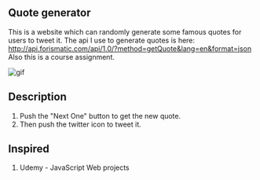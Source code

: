 Quote generator
---------------
This is a website which can randomly generate some famous quotes for users to tweet it.
The api I use to generate quotes is here: http://api.forismatic.com/api/1.0/?method=getQuote&lang=en&format=json
Also this is a course assignment.

![gif](https://i.imgur.com/c2PG69w.gif)

## Description
1. Push the "Next One" button to get the new quote.
2. Then push the twitter icon to tweet it.

## Inspired
1. Udemy - JavaScript Web projects
